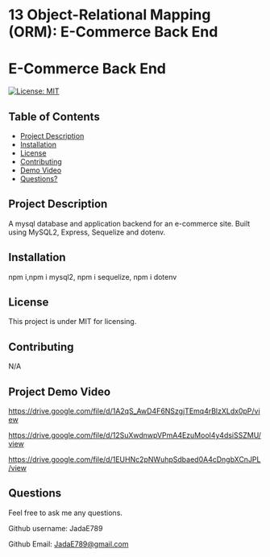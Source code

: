 # 13 Object-Relational Mapping (ORM): E-Commerce Back End

# E-Commerce Back End

  [![License: MIT](https://img.shields.io/badge/License-MIT-yellow.svg)](https://opensource.org/licenses/MIT)

  ## Table of Contents

  * [Project Description](#project-description)
  * [Installation](#installation)
  * [License](#license)
  * [Contributing](#contributing)
  * [Demo Video](#Project-Demo-Video)
  * [Questions?](#questions)
  
  ## Project Description
  
  A mysql database and application backend for an e-commerce site. Built using MySQL2, Express, Sequelize and dotenv.
  
  ## Installation
  
  npm i,npm i mysql2, npm i sequelize, npm i dotenv
  
  ## License
  
  This project is under MIT for licensing.
  
  ## Contributing
  
  N/A
  
  ## Project Demo Video
  
  https://drive.google.com/file/d/1A2qS_AwD4F6NSzgjTEmq4rBlzXLdx0pP/view

  https://drive.google.com/file/d/12SuXwdnwpVPmA4EzuMool4y4dsiSSZMU/view

  https://drive.google.com/file/d/1EUHNc2pNWuhpSdbaed0A4cDngbXCnJPL/view
  
  ## Questions
  
  Feel free to ask me any questions.
  
  Github username: JadaE789
  
  Github Email: <JadaE789@gmail.com>
